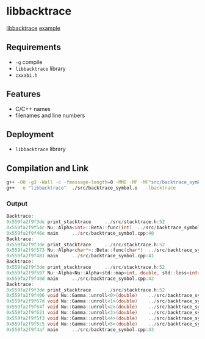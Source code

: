 # libbacktrace
[libbacktrace](https://github.com/ianlancetaylor/libbacktrace) [example](https://gist.github.com/tsaarni/44f8080e671683b7c870)

## Requirements
 *  `-g` compile
 *  `libbacktrace` library
 *  `cxxabi.h`
 
 
## Features
 * C/C++ names
 * filenames and line numbers

 
## Deployment
 *  `libbacktrace` library


## Compilation and Link

```sh
g++ -O0 -g3 -Wall -c -fmessage-length=0 -MMD -MP -MF"src/backtrace_symbol.d" -MT"src/backtrace_symbol.o" -o "src/backtrace_symbol.o" "../src/backtrace_symbol.cpp"
g++  -o "libbacktrace"  ./src/backtrace_symbol.o   -lbacktrace
```

### Output
```C
Backtrace:
0x559fa2f9f3de print_stacktrace 	../src/stacktrace.h:52
0x559fa2f9f54c Nu::Alpha<int>::Beta::func(int) 	../src/backtrace_symbol.cpp:15
0x559fa2f9f46e main 	../src/backtrace_symbol.cpp:40
Backtrace:
0x559fa2f9f3de print_stacktrace 	../src/stacktrace.h:52
0x559fa2f9f573 Nu::Alpha<char*>::Beta::func(char*) 	../src/backtrace_symbol.cpp:15
0x559fa2f9f481 main 	../src/backtrace_symbol.cpp:41
Backtrace:
0x559fa2f9f3de print_stacktrace 	../src/stacktrace.h:52
0x559fa2f9f597 Nu::Alpha<Nu::Alpha<std::map<int, double, std::less<int>, std::allocator<std::pair<int const, double> > > > >::Beta::func() 	../src/backtrace_symbol.cpp:12
0x559fa2f9f48d main 	../src/backtrace_symbol.cpp:42
Backtrace:
0x559fa2f9f3de print_stacktrace 	../src/stacktrace.h:52
0x559fa2f9f406 void Nu::Gamma::unroll<0>(double) 	../src/backtrace_symbol.cpp:30
0x559fa2f9f67d void Nu::Gamma::unroll<1>(double) 	../src/backtrace_symbol.cpp:24
0x559fa2f9f64f void Nu::Gamma::unroll<2>(double) 	../src/backtrace_symbol.cpp:24
0x559fa2f9f621 void Nu::Gamma::unroll<3>(double) 	../src/backtrace_symbol.cpp:24
0x559fa2f9f5f3 void Nu::Gamma::unroll<4>(double) 	../src/backtrace_symbol.cpp:24
0x559fa2f9f5c5 void Nu::Gamma::unroll<5>(double) 	../src/backtrace_symbol.cpp:24
0x559fa2f9f4af main 	../src/backtrace_symbol.cpp:43

```
